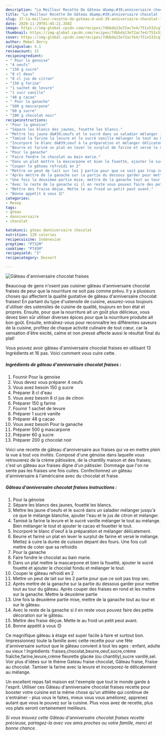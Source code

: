```yaml
---
description: "La Meilleur Recette De Gâteau d&amp;#39;anniversaire chocolat fraises"
title: "La Meilleur Recette De Gâteau d&amp;#39;anniversaire chocolat fraises"
slug: 37-la-meilleur-recette-de-gateau-d-and-39-anniversaire-chocolat-fraises
date: 2020-11-29T01:45:21.358Z
image: https://img-global.cpcdn.com/recipes/7dbbda13e72ac7e4/751x532cq70/gateau-danniversaire-chocolat-fraises-photo-principale-de-la-recette.jpg
thumbnail: https://img-global.cpcdn.com/recipes/7dbbda13e72ac7e4/751x532cq70/gateau-danniversaire-chocolat-fraises-photo-principale-de-la-recette.jpg
cover: https://img-global.cpcdn.com/recipes/7dbbda13e72ac7e4/751x532cq70/gateau-danniversaire-chocolat-fraises-photo-principale-de-la-recette.jpg
author: Mabel Berry
ratingvalue: 4.1
reviewcount: 15
recipeingredient:
- " Pour la genoise"
- "4 oeufs"
- "150 g sucre"
- "8 cl deau"
- "8 cl jus de citron"
- "150 g farine"
- "1 sachet de levure"
- "1 sucr vanille"
- "48 g cacao"
- " Pour la ganache"
- "500 g mascarpone"
- "60 g sucre"
- "200 g chocolat noir"
recipeinstructions:
- "Pour la génoise"
- "Sépare les blancs des jaunes, fouetté les blancs."
- "Mettre les jaune d&#39;oeufs et le sucré dans un saladier mélanger jusqu&#39;à ce que le mélange blanchie, ajouter l&#39;eau et le jus de citron et mélanger."
- "Tamisé la farine la levure et le sucré vanille mélanger le tout au mélange. Bien mélanger le tout et ajouter le cacao et fouetter le tout."
- "Incorporé le blanc d&#39;oeuf à la préparation et mélanger délicatement."
- "Beurre et fariné un plat en lever le surplut de farine et versé le mélange. Mettez à cuire la durée de cuisson depant des fours. Une fois cuit mettre de coter que sa refroidis"
- "Pour la ganache"
- "Faire fondre le chocolat au bain marie."
- "Dans un plat mettre la mascarpone et bien la fouetté, ajouter le sucré fouetté et ajouter le chocolat fondu et mélanger le tout."
- "Couper le gâteau refroidi en 2"
- "Mettre un peut de lait sur les 2 partie pour que ce soit pas trop sec."
- "Après mettre de la ganache sur la partie du dessous garder pour mettre tout au tour du gâteau. Après couper des fraises en rond et les mettre sur la ganache. Mettre la deuxième partie"
- "Une fois la deuxième partie mise, mettre de la ganache tout au tour et sur le gâteau."
- "Avec le reste de la ganache si il en reste vous pouvez faire des petite décoration sur le gâteau."
- "Mettre des fraise déçue. Mette le au froid un petit peut avant."
- "Bonne appétit à vous 😊"
categories:
- Resep
tags:
- gteau
- danniversaire
- chocolat

katakunci: gteau danniversaire chocolat 
nutrition: 129 calories
recipecuisine: Indonesian
preptime: "PT32M"
cooktime: "PT45M"
recipeyield: "3"
recipecategory: Dessert

---
```



![Gâteau d&#39;anniversaire chocolat fraises](https://img-global.cpcdn.com/recipes/7dbbda13e72ac7e4/751x532cq70/gateau-danniversaire-chocolat-fraises-photo-principale-de-la-recette.jpg)

Beaucoup de gens n'osent pas cuisiner gâteau d&#39;anniversaire chocolat fraises de peur que la nourriture ne soit pas comme prévu. Il y a plusieurs choses qui affectent la qualité gustative de gâteau d&#39;anniversaire chocolat fraises! En partant du type d'ustensile de cuisine, assurez-vous toujours d'utiliser des ustensiles de cuisine de qualité, toujours en bon état et propres. Ensuite, pour que la nourriture ait un goût plus délicieux, vous devez bien sûr utiliser diverses épices pour que la nourriture produite ait bon goût. Ensuite, entraînez-vous pour reconnaître les différentes saveurs de la cuisine, profitez de chaque activité culinaire de tout cœur, car la sensation d'être excité, calme et non pressé affecte aussi le résultat final du plat!

<!--inarticleads1-->

Vous pouvez avoir gâteau d&#39;anniversaire chocolat fraises en utilisant 13 Ingrédients et 16 pas. Voici comment vous cuire cette.

##### Ingrédients de gâteau d&#39;anniversaire chocolat fraises :

1. Fournir  Pour la genoise
1. Vous devez vous préparer 4 oeufs
1. Vous avez besoin 150 g sucre
1. Préparer 8 cl d&#39;eau
1. Vous avez besoin 8 cl jus de citron
1. Préparer 150 g farine
1. Fournir 1 sachet de levure
1. Préparer 1 sucré vanille
1. Préparer 48 g cacao
1. Vous avez besoin  Pour la ganache
1. Préparer 500 g mascarpone
1. Préparer 60 g sucre
1. Préparer 200 g chocolat noir


Voici une recette de gâteau d&#39;anniversaire aux fraises qui va en mettre plein la vue à tout vos invités. Composé d&#39;une génoise dans laquelle vous retrouverez de la crème pâtissière, de la chantilly maison et des fraises; c&#39;est un gâteau aux fraises digne d&#39;un pâtissier. Dommage que l&#39;on ne sente pas les fraises une fois cuites. Confectionnez un gâteau d&#39;anniversaire à l&#39;américaine avec du chocolat et fraise. 

<!--inarticleads2-->

##### Gâteau d&#39;anniversaire chocolat fraises instructions :

1. Pour la génoise
1. Sépare les blancs des jaunes, fouetté les blancs.
1. Mettre les jaune d&#39;oeufs et le sucré dans un saladier mélanger jusqu&#39;à ce que le mélange blanchie, ajouter l&#39;eau et le jus de citron et mélanger.
1. Tamisé la farine la levure et le sucré vanille mélanger le tout au mélange. Bien mélanger le tout et ajouter le cacao et fouetter le tout.
1. Incorporé le blanc d&#39;oeuf à la préparation et mélanger délicatement.
1. Beurre et fariné un plat en lever le surplut de farine et versé le mélange. Mettez à cuire la durée de cuisson depant des fours. Une fois cuit mettre de coter que sa refroidis
1. Pour la ganache
1. Faire fondre le chocolat au bain marie.
1. Dans un plat mettre la mascarpone et bien la fouetté, ajouter le sucré fouetté et ajouter le chocolat fondu et mélanger le tout.
1. Couper le gâteau refroidi en 2
1. Mettre un peut de lait sur les 2 partie pour que ce soit pas trop sec.
1. Après mettre de la ganache sur la partie du dessous garder pour mettre tout au tour du gâteau. Après couper des fraises en rond et les mettre sur la ganache. Mettre la deuxième partie
1. Une fois la deuxième partie mise, mettre de la ganache tout au tour et sur le gâteau.
1. Avec le reste de la ganache si il en reste vous pouvez faire des petite décoration sur le gâteau.
1. Mettre des fraise déçue. Mette le au froid un petit peut avant.
1. Bonne appétit à vous 😊


Ce magnifique gâteau à étage est super facile à faire et surtout bon. Impressionnez toute la famille avec cette recette pour une fête d&#39;anniversaire surtout que le gâteau convient à tout les ages : enfant, adulte ou vieux ! Ingrédients: fraises,chocolat,beurre,oeuf,sucre,crème fraîche,farine,levure,crème fleurette glacée (ou chantilly),sucre vanillé,sel. Voir plus d&#39;idées sur le thème Gateau fraise chocolat, Gâteau fraise, Fraise au chocolat. Tamiser la farine avec la levure et incorporez-le délicatement au mélange. 

<!--inarticleads1-->

<p>
Un excellent repas fait maison est l'exemple que tout le monde garde à l'esprit. Utiliser ces Gâteau d&#39;anniversaire chocolat fraises recette pour booster votre cuisine est la même chose qu'un athlète qui continue de s'entraîner - plus vous le faites, mieux vous vous améliorez, apprenez autant que vous le pouvez sur la cuisine. Plus vous avez de recette, plus vos plats seront certainement meilleurs.
</p>

<p>
<i>Si vous trouvez cette Gâteau d&#39;anniversaire chocolat fraises recette précieuse, partagez-la avec vos amis proches ou votre famille, merci et bonne chance.</i>
</p>
